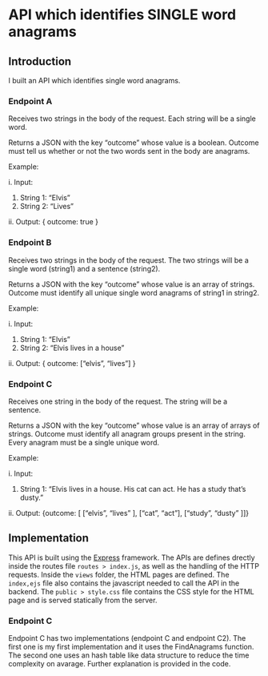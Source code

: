 # API which identifies SINGLE word anagrams

## Introduction
I built an API which identifies single word anagrams.

### Endpoint A
Receives two strings in the body of the request. Each string will be a single word.


Returns a JSON with the key “outcome” whose value is a boolean. Outcome must tell us whether or not the two words sent in the body are anagrams.


Example:  

i. Input:
1. String 1: “Elvis”
2. String 2: “Lives”  

ii. Output:    { outcome: true }


### Endpoint B
Receives two strings in the body of the request. The two strings will be a single word (string1) and a sentence (string2).

Returns a JSON with the key “outcome” whose value is an array of strings. Outcome must identify all unique single word anagrams of string1 in string2.


Example:  

i. Input:
1. String 1: “Elvis”
2. String 2: “Elvis lives in a house”  

ii. Output:    { outcome: [“elvis”, “lives”] }


### Endpoint C
Receives one string in the body of the request. The string will be a sentence.

Returns a JSON with the key “outcome” whose value is an array of arrays of strings. Outcome must identify all anagram groups present in the string. Every anagram
must be a single unique word.


Example:  

i. Input:
1. String 1: “Elvis lives in a house. His cat can act. He has a study that’s dusty.”  

ii. Output:  {outcome: [ [“elvis”, “lives” ], [“cat”, “act”], [“study”, “dusty” ]]}


## Implementation
This API is built using the [Express](https://expressjs.com/) framework. The APIs are defines drectly inside the routes file `routes > index.js`, as well as the handling of the HTTP requests. Inside the `views` folder, the HTML pages are defined. The `index,ejs` file also contains the javascript needed to call the API in the backend.
The `public > style.css` file contains the CSS style for the HTML page and is served statically from the server.


### Endpoint C
Endpoint C has two implementations (endpoint C and endpoint C2). The first one is my first implementation and it uses the FindAnagrams function. The second one uses an hash table like data structure to reduce the time complexity on avarage. Further explanation is provided in the code.